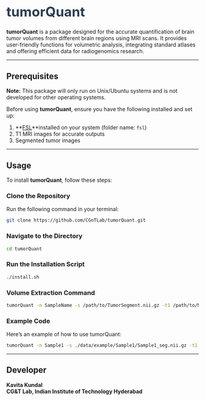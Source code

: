 <h1 style="font-size: 2.5em; color: #2c3e50;">tumorQuant</h1>

**tumorQuant** is a package designed for the accurate quantification of brain tumor volumes from different brain regions using MRI scans. It provides user-friendly functions for volumetric analysis, integrating standard atlases and offering efficient data for radiogenomics research.

---

## Prerequisites

**Note:** This package will only run on Unix/Ubuntu systems and is not developed for other operating systems.

Before using **tumorQuant**, ensure you have the following installed and set up:

1. **[FSL](https://fsl.fmrib.ox.ac.uk/fsl/docs/#/install/linux)**installed on your system (folder name: `fsl`)
2. T1 MRI images for accurate outputs
3. Segmented tumor images

---

## Usage

To install **tumorQuant**, follow these steps:

### Clone the Repository

Run the following command in your terminal:

```bash
git clone https://github.com/CGnTLab/tumorQuant.git
```
### Navigate to the Directory
```bash
cd tumorQuant
```

### Run the Installation Script
```bash
./install.sh
```

### Volume Extraction Command
```bash
tumorQuant -n SampleName -s /path/to/TumorSegment.nii.gz -t1 /path/to/MRI_t1.nii.gz -a atlas -o /path/to/output
```

### Example Code

Here’s an example of how to use tumorQuant:
```bash
tumorQuant -n Sample1 -s ./data/example/Sample1/Sample1_seg.nii.gz -t1 ./data/example/Sample1/Sample1_t1.nii.gz -a all -o ./Sample1_output
```
---

## Developer

**Kavita Kundal**  
**CG&T Lab, Indian Institute of Technology Hyderabad**




